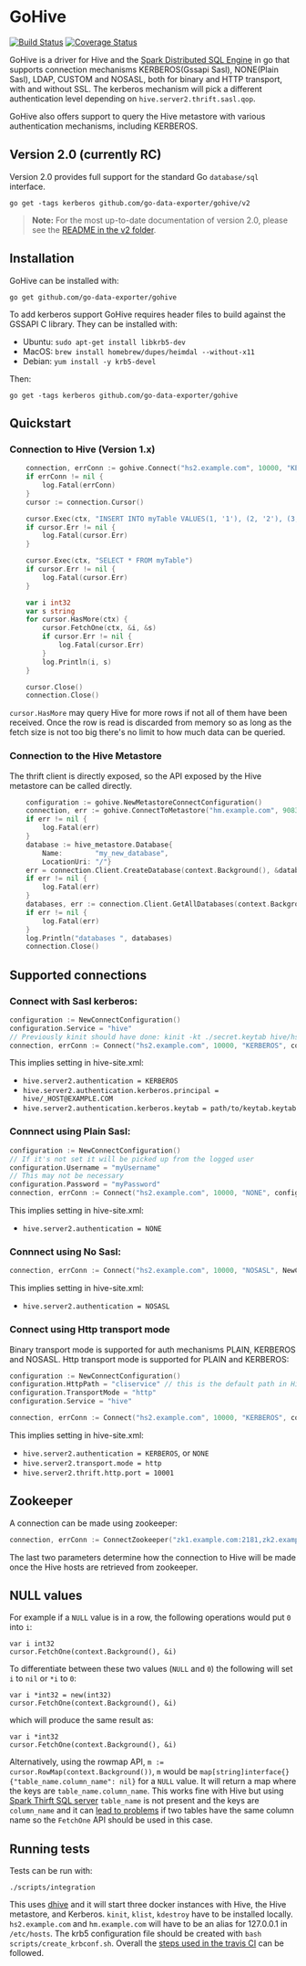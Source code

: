 # GoHive
[![Build Status](https://api.travis-ci.com/beltran/gohive.svg?branch=master)](https://app.travis-ci.com/beltran/gohive) [![Coverage Status](https://coveralls.io/repos/github/beltran/gohive/badge.svg?branch=master)](https://coveralls.io/github/beltran/gohive?branch=master)


GoHive is a driver for Hive and the [Spark Distributed SQL Engine](https://spark.apache.org/docs/latest/sql-distributed-sql-engine.html) in go that supports connection mechanisms KERBEROS(Gssapi Sasl), NONE(Plain Sasl), LDAP, CUSTOM and NOSASL, both for binary and HTTP transport, with and without SSL. The kerberos mechanism will pick a different authentication level depending on `hive.server2.thrift.sasl.qop`.

GoHive also offers support to query the Hive metastore with various authentication mechanisms, including KERBEROS.

## Version 2.0 (currently RC)

Version 2.0 provides full support for the standard Go `database/sql` interface.

```
go get -tags kerberos github.com/go-data-exporter/gohive/v2
```

> **Note:** For the most up-to-date documentation of version 2.0, please see the [README in the v2 folder](https://github.com/go-data-exporter/gohive/tree/master/v2).

## Installation
GoHive can be installed with:
```
go get github.com/go-data-exporter/gohive
```

To add kerberos support GoHive requires header files to build against the GSSAPI C library. They can be installed with:
- Ubuntu: `sudo apt-get install libkrb5-dev`
- MacOS: `brew install homebrew/dupes/heimdal --without-x11`
- Debian: `yum install -y krb5-devel`

Then:
```
go get -tags kerberos github.com/go-data-exporter/gohive
```

## Quickstart

### Connection to Hive (Version 1.x)

```go
    connection, errConn := gohive.Connect("hs2.example.com", 10000, "KERBEROS", configuration)
    if errConn != nil {
        log.Fatal(errConn)
    }
    cursor := connection.Cursor()

    cursor.Exec(ctx, "INSERT INTO myTable VALUES(1, '1'), (2, '2'), (3, '3'), (4, '4')")
    if cursor.Err != nil {
        log.Fatal(cursor.Err)
    }

    cursor.Exec(ctx, "SELECT * FROM myTable")
    if cursor.Err != nil {
        log.Fatal(cursor.Err)
    }

    var i int32
    var s string
    for cursor.HasMore(ctx) {
        cursor.FetchOne(ctx, &i, &s)
        if cursor.Err != nil {
            log.Fatal(cursor.Err)
        }
        log.Println(i, s)
    }

    cursor.Close()
    connection.Close()
```

`cursor.HasMore` may query Hive for more rows if not all of them have been received. Once the row is
read is discarded from memory so as long as the fetch size is not too big there's no limit to how much
data can be queried.

### Connection to the Hive Metastore

The thrift client is directly exposed, so the API exposed by the Hive metastore can be called directly.

```go
    configuration := gohive.NewMetastoreConnectConfiguration()
    connection, err := gohive.ConnectToMetastore("hm.example.com", 9083, "KERBEROS", configuration)
    if err != nil {
        log.Fatal(err)
    }
    database := hive_metastore.Database{
        Name:        "my_new_database",
        LocationUri: "/"}
    err = connection.Client.CreateDatabase(context.Background(), &database)
    if err != nil {
        log.Fatal(err)
    }
    databases, err := connection.Client.GetAllDatabases(context.Background())
    if err != nil {
        log.Fatal(err)
    }
    log.Println("databases ", databases)
    connection.Close()
```

## Supported connections
### Connect with Sasl kerberos:
``` go
configuration := NewConnectConfiguration()
configuration.Service = "hive"
// Previously kinit should have done: kinit -kt ./secret.keytab hive/hs2.example.com@EXAMPLE.COM
connection, errConn := Connect("hs2.example.com", 10000, "KERBEROS", configuration)
```
This implies setting in hive-site.xml:
- `hive.server2.authentication = KERBEROS`
- `hive.server2.authentication.kerberos.principal = hive/_HOST@EXAMPLE.COM`
- `hive.server2.authentication.kerberos.keytab = path/to/keytab.keytab`

### Connnect using Plain Sasl:
``` go
configuration := NewConnectConfiguration()
// If it's not set it will be picked up from the logged user
configuration.Username = "myUsername"
// This may not be necessary
configuration.Password = "myPassword"
connection, errConn := Connect("hs2.example.com", 10000, "NONE", configuration)
```
This implies setting in hive-site.xml:

- `hive.server2.authentication = NONE`

### Connnect using No Sasl:
``` go
connection, errConn := Connect("hs2.example.com", 10000, "NOSASL", NewConnectConfiguration())
```
This implies setting in hive-site.xml:

- `hive.server2.authentication = NOSASL`

### Connect using Http transport mode
Binary transport mode is supported for auth mechanisms PLAIN, KERBEROS and NOSASL. Http transport mode is supported for PLAIN and KERBEROS:
``` go
configuration := NewConnectConfiguration()
configuration.HttpPath = "cliservice" // this is the default path in Hive configuration.
configuration.TransportMode = "http"
configuration.Service = "hive"

connection, errConn := Connect("hs2.example.com", 10000, "KERBEROS", configuration)
```
This implies setting in hive-site.xml:

- `hive.server2.authentication = KERBEROS`, or `NONE`
- `hive.server2.transport.mode = http`
- `hive.server2.thrift.http.port = 10001`

## Zookeeper
A connection can be made using zookeeper:

```go
connection, errConn := ConnectZookeeper("zk1.example.com:2181,zk2.example.com:2181", "NONE", configuration)
```
The last two parameters determine how the connection to Hive will be made once the Hive hosts are retrieved from zookeeper.

## NULL values
For example if a `NULL` value is in a row, the following operations would put `0` into `i`:
```
var i int32
cursor.FetchOne(context.Background(), &i)
```
To differentiate between these two values (`NULL` and `0`) the following will set `i` to `nil` or `*i` to `0`:
```
var i *int32 = new(int32)
cursor.FetchOne(context.Background(), &i)
```
which will produce the same result as:
```
var i *int32
cursor.FetchOne(context.Background(), &i)
```
Alternatively, using the rowmap API, `m := cursor.RowMap(context.Background())`,
 `m` would be `map[string]interface{}{"table_name.column_name": nil}` for a `NULL` value. It will return a map
where the keys are `table_name.column_name`. This works fine with Hive but using [Spark Thirft SQL server](https://spark.apache.org/docs/latest/sql-distributed-sql-engine.html) `table_name` is not present and the keys are `column_name` and it can [lead to problems](https://github.com/go-data-exporter/gohive/issues/120) if two tables have the same column name so the `FetchOne` API should be used in this case.

## Running tests
Tests can be run with:
```
./scripts/integration
```
This uses [dhive](https://github.com/beltran/dhive) and it will start three docker instances with Hive, the Hive metastore, and Kerberos. `kinit`, `klist`, `kdestroy` have to be installed locally. `hs2.example.com` and `hm.example.com` will have to be an alias for 127.0.0.1 in `/etc/hosts`. The krb5 configuration file should be created with `bash scripts/create_krbconf.sh`. Overall the [steps used in the travis CI](https://github.com/go-data-exporter/gohive/blob/ec69b5601829296a56ca0558693ed30c11180a94/.travis.yml#L24-L46) can be followed.

